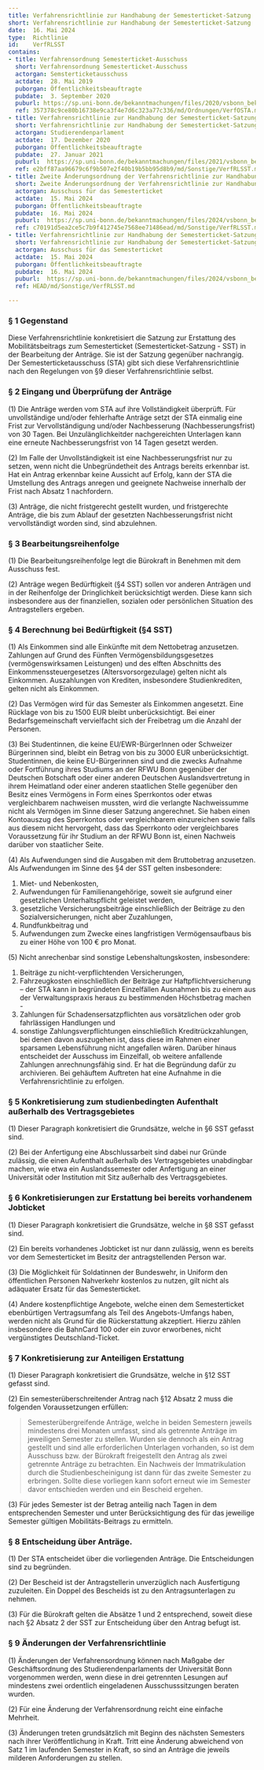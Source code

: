 ```yaml
---
title: Verfahrensrichtlinie zur Handhabung der Semesterticket-Satzung
short: Verfahrensrichtlinie zur Handhabung der Semesterticket-Satzung
date:  16. Mai 2024
type:  Richtlinie
id:    VerfRLSST
contains:
- title: Verfahrensordnung Semesterticket-Ausschuss
  short: Verfahrensordnung Semesterticket-Ausschuss
  actorgan: Semsterticketausschuss
  actdate:  28. Mai 2019
  puborgan: Öffentlichkeitsbeauftragte
  pubdate:  3. September 2020
  puburl: https://sp.uni-bonn.de/bekanntmachungen/files/2020/vsbonn_bekanntmachung_2020-27.pdf
  ref: 357378c9ce80b16738e9ca3f4e7d6c323a77c336/md/Ordnungen/VerfOSTA.md
- title: Verfahrensrichtlinie zur Handhabung der Semesterticket-Satzung
  short: Verfahrensrichtlinie zur Handhabung der Semesterticket-Satzung
  actorgan: Studierendenparlament
  actdate:  17. Dezember 2020
  puborgan: Öffentlichkeitsbeauftragte
  pubdate:  27. Januar 2021
  puburl:  https://sp.uni-bonn.de/bekanntmachungen/files/2021/vsbonn_bekanntmachung_2021-09.pdf
  ref: e2bff87aa96679c6f9b507e2f40b19b5bb95d8b9/md/Sonstige/VerfRLSST.md
- title: Zweite Änderungsordnung der Verfahrensrichtlinie zur Handhabung der Semesterticket-Satzung
  short: Zweite Änderungsordnung der Verfahrensrichtlinie zur Handhabung der Semesterticket-Satzung
  actorgan: Ausschuss für das Semesterticket
  actdate:  15. Mai 2024
  puborgan: Öffentlichkeitsbeauftragte
  pubdate:  16. Mai 2024
  puburl:  https://sp.uni-bonn.de/bekanntmachungen/files/2024/vsbonn_bekanntmachung_2024-27.pdf
  ref: c70191d5ea2ce5c7b9f412745e7568ee71486ead/md/Sonstige/VerfRLSST.md
- title: Verfahrensrichtlinie zur Handhabung der Semesterticket-Satzung
  short: Verfahrensrichtlinie zur Handhabung der Semesterticket-Satzung
  actorgan: Ausschuss für das Semesterticket
  actdate:  15. Mai 2024
  puborgan: Öffentlichkeitsbeauftragte
  pubdate:  16. Mai 2024
  puburl:  https://sp.uni-bonn.de/bekanntmachungen/files/2024/vsbonn_bekanntmachung_2024-27.pdf
  ref: HEAD/md/Sonstige/VerfRLSST.md

---
```



### § 1 Gegenstand

Diese Verfahrensrichtlinie konkretisiert die Satzung zur Erstattung des Mobilitätsbeitrags zum
Semesterticket (Semesterticket-Satzung - SST) in der Bearbeitung der Anträge. Sie ist der Satzung
gegenüber nachrangig. Der Semesterticketausschuss (STA) gibt sich diese Verfahrensrichtlinie
nach den Regelungen von §9 dieser Verfahrensrichtlinie selbst.


### § 2 Eingang und Überprüfung der Anträge

(1) Die Anträge werden vom STA auf ihre Vollständigkeit überprüft. Für unvollständige und/oder fehlerhafte
Anträge setzt der STA einmalig eine Frist zur Vervollständigung und/oder Nachbesserung (Nachbesserungsfrist)
von 30 Tagen. Bei Unzulänglichkeitder nachgereichten Unterlagen kann eine erneute Nachbesserungsfrist von
14 Tagen gesetzt werden.

(2) Im Falle der Unvollständigkeit ist eine Nachbesserungsfrist nur zu setzen, wenn nicht die Unbegründetheit
des Antrags bereits erkennbar ist. Hat ein Antrag erkennbar keine Aussicht auf Erfolg, kann der STA die
Umstellung des Antrags anregen und geeignete Nachweise innerhalb der Frist nach Absatz 1 nachfordern.

(3) Anträge, die nicht fristgerecht gestellt wurden, und fristgerechte Anträge, die bis zum Ablauf der gesetzten
Nachbesserungsfrist nicht vervollständigt worden sind, sind abzulehnen.


### § 3 Bearbeitungsreihenfolge

(1) Die Bearbeitungsreihenfolge legt die Bürokraft in Benehmen mit dem Ausschuss fest.

(2) Anträge wegen Bedürftigkeit (§4 SST) sollen vor anderen Anträgen und in der Reihenfolge der Dringlichkeit
berücksichtigt werden. Diese kann sich insbesondere aus der finanziellen, sozialen oder persönlichen Situation
des Antragstellers ergeben.


### § 4 Berechnung bei Bedürftigkeit (§4 SST)

(1) Als Einkommen sind alle Einkünfte mit dem Nettobetrag anzusetzen. Zahlungen auf Grund des Fünften
Vermögensbildungsgesetzes (vermögenswirksamen Leistungen) und des elften Abschnitts des
Einkommenssteuergesetzes (Altersvorsorgezulage) gelten nicht als Einkommen. Auszahlungen von Krediten,
insbesondere Studienkrediten, gelten nicht als Einkommen.

(2) Das Vermögen wird für das Semester als Einkommen angesetzt. Eine Rücklage von bis zu 1500 EUR bleibt
unberücksichtigt. Bei einer Bedarfsgemeinschaft vervielfacht sich der Freibetrag um die Anzahl der Personen.

(3) Bei Studentinnen, die keine EU/EWR-BürgerInnen oder Schweizer Bürgerinnen sind, bleibt ein Betrag von
bis zu 3000 EUR unberücksichtigt. Studentinnen, die keine EU-Bürgerinnen sind und die zwecks Aufnahme
oder Fortführung ihres Studiums an der RFWU Bonn gegenüber der Deutschen Botschaft oder einer anderen
Deutschen Auslandsvertretung in ihrem Heimatland oder einer anderen staatlichen Stelle gegenüber den
Besitz eines Vermögens in Form eines Sperrkontos oder etwas vergleichbarem nachweisen mussten, wird
die verlangte Nachweissumme nicht als Vermögen im Sinne dieser Satzung angerechnet. Sie haben einen
Kontoauszug des Sperrkontos oder vergleichbarem einzureichen sowie falls aus diesem nicht hervorgeht, dass
das Sperrkonto oder vergleichbares Voraussetzung für ihr Studium an der RFWU Bonn ist, einen Nachweis
darüber von staatlicher Seite.

(4) Als Aufwendungen sind die Ausgaben mit dem Bruttobetrag anzusetzen. Als Aufwendungen im Sinne des §4
der SST gelten insbesondere:

1. Miet- und Nebenkosten,
2. Aufwendungen für Familienangehörige, soweit sie aufgrund einer gesetzlichen Unterhaltspflicht geleistet
werden,
3. gesetzliche Versicherungsbeiträge einschließlich der Beiträge zu den Sozialversicherungen, nicht aber
Zuzahlungen,
4. Rundfunkbeitrag und
5. Aufwendungen zum Zwecke eines langfristigen Vermögensaufbaus bis zu einer Höhe von 100 € pro
Monat.

(5) Nicht anrechenbar sind sonstige Lebenshaltungskosten, insbesondere:

1. Beiträge zu nicht-verpflichtenden Versicherungen,
2. Fahrzeugkosten einschließlich der Beiträge zur Haftpflichtversicherung – der STA kann in begründeten
Einzelfällen Ausnahmen bis zu einem aus der Verwaltungspraxis heraus zu bestimmenden Höchstbetrag
machen -
3. Zahlungen für Schadensersatzpflichten aus vorsätzlichen oder grob fahrlässigen Handlungen und
4. sonstige Zahlungsverpflichtungen einschließlich Kreditrückzahlungen, bei denen davon auszugehen ist,
dass diese im Rahmen einer sparsamen Lebensführung nicht angefallen wären.
Darüber hinaus entscheidet der Ausschuss im Einzelfall, ob weitere anfallende Zahlungen anrechnungsfähig
sind. Er hat die Begründung dafür zu archivieren. Bei gehäuftem Auftreten hat eine Aufnahme in die
Verfahrensrichtlinie zu erfolgen.


### § 5 Konkretisierung zum studienbedingten Aufenthalt außerhalb des Vertragsgebietes

(1) Dieser Paragraph konkretisiert die Grundsätze, welche in §6 SST gefasst sind.

(2) Bei der Anfertigung eine Abschlussarbeit sind dabei nur Gründe zulässig, die einen Aufenthalt außerhalb des
Vertragsgebietes unabdingbar machen, wie etwa ein Auslandssemester oder Anfertigung an einer Universität
oder Institution mit Sitz außerhalb des Vertragsgebietes.


### § 6 Konkretisierungen zur Erstattung bei bereits vorhandenem Jobticket

(1) Dieser Paragraph konkretisiert die Grundsätze, welche in §8 SST gefasst sind.

(2) Ein bereits vorhandenes Jobticket ist nur dann zulässig, wenn es bereits vor dem Semesterticket im Besitz der
antragstellenden Person war.

(3) Die Möglichkeit für Soldatinnen der Bundeswehr, in Uniform den öffentlichen Personen Nahverkehr kostenlos
zu nutzen, gilt nicht als adäquater Ersatz für das Semesterticket.

(4) Andere kostenpflichtige Angebote, welche einen dem Semesterticket ebenbürtigen Vertragsumfang als Teil des
Angebots-Umfangs haben, werden nicht als Grund für die Rückerstattung akzeptiert. Hierzu zählen insbesondere
die BahnCard 100 oder ein zuvor erworbenes, nicht vergünstigtes Deutschland-Ticket.


### § 7 Konkretisierung zur Anteiligen Erstattung

(1) Dieser Paragraph konkretisiert die Grundsätze, welche in §12 SST gefasst sind.

(2) Ein semesterüberschreitender Antrag nach §12 Absatz 2 muss die folgenden Voraussetzungen erfüllen:

> Semesterübergreifende Anträge, welche in beiden Semestern jeweils mindestens drei Monaten umfasst,
sind als getrennte Anträge im jeweiligen Semester zu stellen. Wurden sie dennoch als ein Antrag gestellt
und sind alle erforderlichen Unterlagen vorhanden, so ist dem Ausschuss bzw. der Bürokraft freigestellt
den Antrag als zwei getrennte Anträge zu betrachten. Ein Nachweis der Immatrikulation durch die
Studienbescheinigung ist dann für das zweite Semester zu erbringen. Sollte diese vorliegen kann sofort
erneut wie im Semester davor entschieden werden und ein Bescheid ergehen.

(3) Für jedes Semester ist der Betrag anteilig nach Tagen in dem entsprechenden Semester und unter
Berücksichtigung des für das jeweilige Semester gültigen Mobilitäts-Beitrags zu ermitteln.


### § 8 Entscheidung über Anträge.

(1) Der STA entscheidet über die vorliegenden Anträge. Die Entscheidungen sind zu begründen.

(2) Der Bescheid ist der Antragstellerin unverzüglich nach Ausfertigung zuzuleiten. Ein Doppel des Bescheids ist
zu den Antragsunterlagen zu nehmen.

(3) Für die Bürokraft gelten die Absätze 1 und 2 entsprechend, soweit diese nach §2 Absatz 2 der SST zur
Entscheidung über den Antrag befugt ist.


### § 9 Änderungen der Verfahrensrichtlinie

(1) Änderungen der Verfahrensordnung können nach Maßgabe der Geschäftsordnung des Studierendenparlaments
der Universität Bonn vorgenommen werden, wenn diese in drei getrennten Lesungen auf mindestens zwei
ordentlich eingeladenen Ausschusssitzungen beraten wurden.

(2) Für eine Änderung der Verfahrensordnung reicht eine einfache Mehrheit.

(3) Änderungen treten grundsätzlich mit Beginn des nächsten Semesters nach ihrer Veröffentlichung in Kraft. Tritt
eine Änderung abweichend von Satz 1 im laufenden Semester in Kraft, so sind an Anträge die jeweils milderen
Anforderungen zu stellen.
